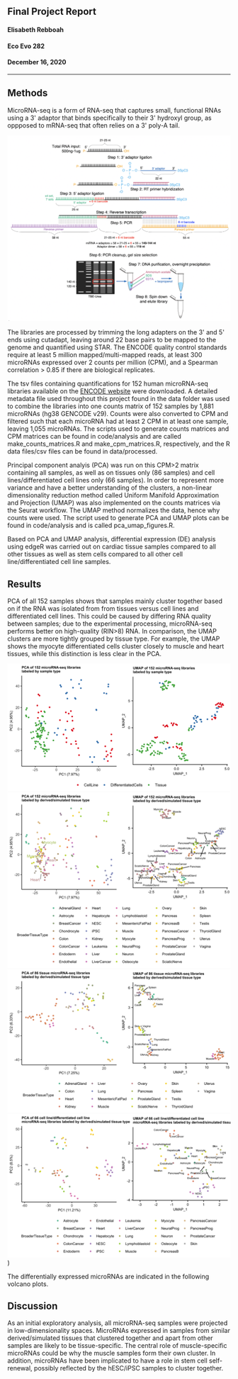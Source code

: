 ##  Final Project Report
#### Elisabeth Rebboah
#### Eco Evo 282
#### December 16, 2020
***
## Methods
MicroRNA-seq is a form of RNA-seq that captures small, functional RNAs using a 3' adaptor that binds specifically to their 3' hydroxyl group, as oppposed to mRNA-seq that often relies on a 3' poly-A tail.

![Figure 1](fig1_experimentOverview.png)

The libraries are processed by trimming the long adapters on the 3' and 5' ends using cutadapt, leaving around 22 base pairs to be mapped to the genome and quantified using STAR. The ENCODE quality control standards require at least 5 million mapped/multi-mapped reads, at least 300 microRNAs expressed over 2 counts per million (CPM), and a Spearman correlation > 0.85 if there are biological replicates.

The tsv files containing quantifications for 152 human microRNA-seq libraries available on the [ENCODE website](https://www.encodeproject.org/matrix/?type=Experiment&status=released&perturbed=false&assay_title=microRNA-seq&replicates.library.biosample.donor.organism.scientific_name=Homo+sapiens&award.rfa=ENCODE3&award.rfa=ENCODE4&perturbed=true&status=submitted) were downloaded. A detailed metadata file used throughout this project found in the data folder was used to combine the libraries into one counts matrix of 152 samples by 1,881 microRNAs (hg38 GENCODE v29). Counts were also converted to CPM and filtered such that each microRNA had at least 2 CPM in at least one sample, leaving 1,055 microRNAs. The scripts used to generate counts matrices and CPM matrices can be found in code/analysis and are called make_counts_matrices.R and make_cpm_matrices.R, respectively, and the R data files/csv files can be found in data/processed. 

Principal component analyis (PCA) was run on this CPM>2 matrix containing all samples, as well as on tissues only (86 samples) and cell lines/differentiated cell lines only (66 samples). In order to represent more variance and have a better understanding of the clusters, a non-linear dimensionality reduction method called Uniform Manifold Approximation and Projection (UMAP) was also implemented on the counts matrices via the Seurat workflow. The UMAP method normalizes the data, hence why counts were used. The script used to generate PCA and UMAP plots can be found in code/analysis and is called pca_umap_figures.R.     

Based on PCA and UMAP analysis, differential expression (DE) analysis using edgeR was carried out on cardiac tissue samples compared to all other tissues as well as stem cells compared to all other cell line/differentiated cell line samples. 

## Results
PCA of all 152 samples shows that samples mainly cluster together based on if the RNA was isolated from from tissues versus cell lines and differentiated cell lines. This could be caused by differing RNA quality between samples; due to the experimental processing, microRNA-seq performs better on high-quality (RIN>8) RNA. In comparison, the UMAP clusters are more tightly grouped by tissue type. For example, the UMAP shows the myocyte differentiated cells cluster closely to muscle and heart tissues, while this distinction is less clear in the PCA.

![Figure 2 PCA and UMAP of all samples](pca_umap_allSamples_SampleTypes.png)
![Figure 3 PCA and UMAP of all samples labeled by tissue](pca_umap_allSamples_TissueTypes.png)
![Figure 4 PCA and UMAP of tissue samples](pca_umap_TissueType_Tissue.png)
![Figure 5 PCA and UMAP of cell line/differentiated cell line samples](pca_umap_TissueType_CLsDCLs.png))

The differentially expressed microRNAs are indicated in the following volcano plots.

## Discussion
As an initial exploratory analysis, all microRNA-seq samples were projected in low-dimensionality spaces. MicroRNAs expressed in samples from similar derived/simulated tissues that clustered together and apart from other samples are likely to be tissue-specific. The central role of muscle-specific microRNAs could be why the muscle samples form their own cluster. In addition, microRNAs have been implicated to have a role in stem cell self-renewal, possibly reflected by the hESC/iPSC samples to cluster together. 
